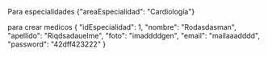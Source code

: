 Para especialidades 
{"areaEspecialidad": "Cardiología"}

para crear medicos 
{
    "idEspecialidad": 1,
    "nombre": "Rodasdasman",
    "apellido": "Riqdsadauelme",
    "foto": "imaddddgen",
    "email": "mailaaadddd",
    "password": "42dff423222"
}
